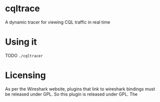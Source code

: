# cqltrace
A dynamic tracer for viewing CQL traffic in real time

# Using it
TODO
`./cqltracer`

# Licensing
As per the Wireshark website, plugins that link to wireshark bindings must
be released under GPL. So this plugin is released under GPL. The 
